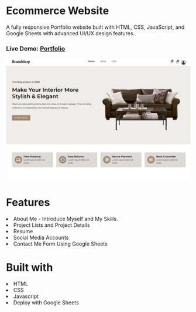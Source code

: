 
# Ecommerce Website
 A fully responsive Portfolio website built with HTML, CSS, JavaScript, and Google Sheets with advanced UI/UX design features.

### Live Demo: <a href="https://lily3214.github.io/Portfolio/" target="_blank" rel="nofollow">Portfolio</a>

<p dir="auto"><a target="_blank" rel="noopener noreferrer nofollow" href="https://github.com/Lily3214/ecommerce-react/blob/main/src/assets/images/ecommerce.jpg2.JPG"><img src="https://github.com/Lily3214/ecommerce-react/blob/main/src/assets/images/ecommerce.jpg2.JPG" alt="image" style="max-width:100%"></a></p>


# Features
<li>
About Me - Introduce Myself and My Skills.
  </li>
  <li>
Project Lists and Project Details
  </li>
    <li>
Resume
  </li>
  <li>
Social Media Accounts
  </li>
   <li>
Contact Me Form Using Google Sheets
  </li>
  
# Built with
  <li>
HTML
  </li>
  <li>
CSS
  </li>
  <li>
Javascript
  </li>
   <li>
Deploy with Google Sheets
  </li>


